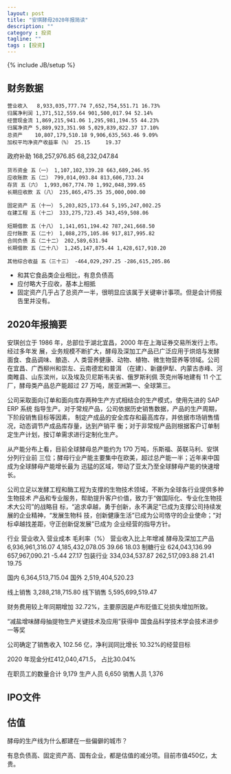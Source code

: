 ```yaml
---
layout: post
title: "安琪酵母2020年报简读"
description: ""
category : 投资
tagline: ""
tags : [投资]
---
```

{% include JB/setup %}

## 财务数据
    营业收入   8,933,035,777.74 7,652,754,551.71 16.73%
    归属净利润 1,371,512,559.64 901,500,017.94 52.14%
    经营现金流 1,869,215,941.06 1,295,981,194.55 44.23%
    归属净资产 5,889,923,351.98 5,029,839,822.37 17.10%
    总资产    10,807,179,510.18 9,906,635,563.46 9.09%
    加权平均净资产收益率（%） 25.15     19.37 

政府补助 168,257,976.85   68,232,047.84 

    货币资金 五（一） 1,107,102,339.28 663,689,246.95
    应收账款 五（二） 799,014,093.84 813,606,733.24
    存货 五（六） 1,993,067,774.70 1,992,048,399.65
    长期应收款 五（八） 235,865,475.35 35,000,000.00

    固定资产 五（十一） 5,203,825,173.64 5,195,247,002.25
    在建工程 五（十二） 333,275,723.45 343,459,508.06

    短期借款 五（十八） 1,141,051,194.42 787,241,668.50
    应付账款 五（二十） 1,088,275,105.86 917,817,995.82
    合同负债 五（二十二） 202,589,631.94 
    长期借款 五（二十八） 1,245,147,875.44 1,428,617,910.20

    其他综合收益 五（三十三） -464,029,297.25 -286,615,205.86

* 和其它食品类企业相比，有息负债高
* 应付略大于应收，基本上相抵
* 固定资产几乎占了总资产一半，很明显应该属于关键审计事项。但是会计师报告里并没有。


## 2020年报摘要
安琪创立于 1986 年，总部位于湖北宜昌，2000 年在上海证券交易所发行上市。经过多年发
展，业务规模不断扩大，酵母及深加工产品已广泛应用于烘焙与发酵面食、食品调味、酿造、人
类营养健康、动物、植物、微生物营养等领域。公司在宜昌、广西柳州和崇左、云南德宏和普洱
（在建）、新疆伊犁、内蒙古赤峰、河南睢县、山东滨州，以及埃及贝尼斯韦夫省、俄罗斯利佩
茨克州等地建有 11 个工厂，酵母类产品总产能超过 27 万吨，居亚洲第一、全球第三。

公司采取面向订单和面向库存两种生产方式相结合的生产模式，使用先进的 SAP ERP 系统
指导生产。对于常规产品，公司依据历史销售数据，产品的生产周期，下阶段销售目标等因素，
制定产成品的安全库存和最高库存，并依据市场销售情况，动态调节产成品库存量，达到产销平
衡；对于非常规产品则根据客户订单制定生产计划，按订单需求进行定制化生产。

从产能分布上看，目前全球酵母总产能约为 170 万吨，乐斯福、英联马利、安琪分列行业前
三位；酵母行业产能主要集中在欧美，超过总产能一半；近年来中国成为全球酵母产能增长最为
迅猛的区域，带动了亚太乃至全球酵母产能的快速增长。

公司立足以发酵工程和酶工程为支撑的生物技术领域，不断为全球各行业提供多种生物技术
产品和专业服务，帮助提升客户价值，致力于“做国际化、专业化生物技术大公司”的战略目
标，“追求卓越，勇于创新，永不满足”已成为支撑公司持续发展的企业精神，“发展生物科
技，创新健康生活”已成为公司恪守的企业使命；“对标卓越找差距，守正创新促发展”已成为
企业经营的指导方针。


行业      营业收入           营业成本         毛利率（%） 营业收入比上年增减
酵母及深加工产品 6,936,961,316.07 4,185,432,078.05  39.66   18.03
制糖行业 624,043,136.99 657,967,090.21  -5.44   27.17 
包装行业 334,034,537.87 262,517,093.88  21.41   19.75 

国内 6,364,513,715.04
国外 2,519,404,520.23

线上销售 3,288,218,715.80
线下销售 5,595,699,519.47


财务费用较上年同期增加 32.72%，主要原因是卢布贬值汇兑损失增加所致。

“减盐增味酵母抽提物生产关键技术及应用”获得中
国食品科学技术学会技术进步一等奖

公司确定了销售收入 102.56 亿，净利润同比增长 10.32%的经营目标

2020 年现金分红412,040,471.5， 占比30.04%


在职员工的数量合计 9,179
生产人员 6,650
销售人员 1,376




## IPO文件


## 估值
酵母的生产线为什么都建在一些偏僻的城市？

有息负债高、固定资产高、国有企业，都是估值的减分项。目前市值450亿，太贵。